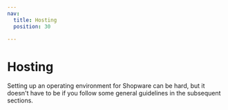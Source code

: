 ```yaml
---
nav:
  title: Hosting
  position: 30

---
```


# Hosting

Setting up an operating environment for Shopware can be hard, but it doesn't have to be if you follow some general guidelines in the subsequent sections.
